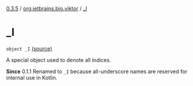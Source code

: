[0.3.5](../index.md) / [org.jetbrains.bio.viktor](index.md) / [_I](.)

# _I

`object _I` [(source)](https://github.com/JetBrains-Research/viktor/blob/0.3.5/src/main/kotlin/org/jetbrains/bio/viktor/StridedMagic.kt#L9)

A special object used to denote all indices.

**Since**
0.1.1 Renamed to `_I` because all-underscore names are reserved
for internal use in Kotlin.

